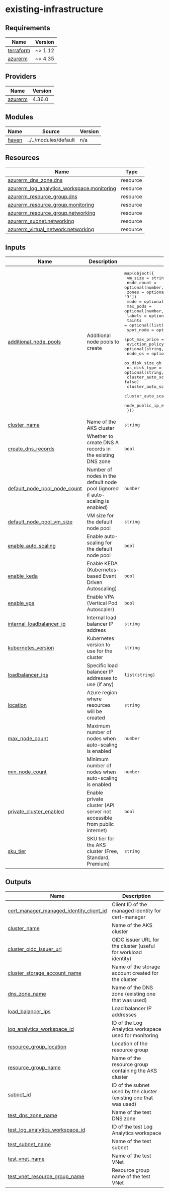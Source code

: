 # existing-infrastructure

<!-- BEGIN_TF_DOCS -->
## Requirements

| Name | Version |
|------|---------|
| <a name="requirement_terraform"></a> [terraform](#requirement\_terraform) | ~> 1.12 |
| <a name="requirement_azurerm"></a> [azurerm](#requirement\_azurerm) | ~> 4.35 |

## Providers

| Name | Version |
|------|---------|
| <a name="provider_azurerm"></a> [azurerm](#provider\_azurerm) | 4.36.0 |

## Modules

| Name | Source | Version |
|------|--------|---------|
| <a name="module_haven"></a> [haven](#module\_haven) | ../../modules/default | n/a |

## Resources

| Name | Type |
|------|------|
| [azurerm_dns_zone.dns](https://registry.terraform.io/providers/hashicorp/azurerm/latest/docs/resources/dns_zone) | resource |
| [azurerm_log_analytics_workspace.monitoring](https://registry.terraform.io/providers/hashicorp/azurerm/latest/docs/resources/log_analytics_workspace) | resource |
| [azurerm_resource_group.dns](https://registry.terraform.io/providers/hashicorp/azurerm/latest/docs/resources/resource_group) | resource |
| [azurerm_resource_group.monitoring](https://registry.terraform.io/providers/hashicorp/azurerm/latest/docs/resources/resource_group) | resource |
| [azurerm_resource_group.networking](https://registry.terraform.io/providers/hashicorp/azurerm/latest/docs/resources/resource_group) | resource |
| [azurerm_subnet.networking](https://registry.terraform.io/providers/hashicorp/azurerm/latest/docs/resources/subnet) | resource |
| [azurerm_virtual_network.networking](https://registry.terraform.io/providers/hashicorp/azurerm/latest/docs/resources/virtual_network) | resource |

## Inputs

| Name | Description | Type | Default | Required |
|------|-------------|------|---------|:--------:|
| <a name="input_additional_node_pools"></a> [additional\_node\_pools](#input\_additional\_node\_pools) | Additional node pools to create | <pre>map(object({<br>    vm_size                        = string<br>    node_count                     = optional(number, 1)<br>    zones                          = optional(list(string), ["1", "2", "3"])<br>    mode                           = optional(string, "User")<br>    max_pods                       = optional(number, 120)<br>    labels                         = optional(map(string), {})<br>    taints                         = optional(list(string), [])<br>    spot_node                      = optional(bool, false)<br>    spot_max_price                 = optional(number, null)<br>    eviction_policy                = optional(string, null)<br>    node_os                        = optional(string, null)<br>    os_disk_size_gb                = optional(number, null)<br>    os_disk_type                   = optional(string, null)<br>    cluster_auto_scaling_enabled   = optional(bool, false)<br>    cluster_auto_scaling_min_count = optional(number, null)<br>    cluster_auto_scaling_max_count = optional(number, null)<br>    node_public_ip_enabled         = optional(bool, false)<br>  }))</pre> | `{}` | no |
| <a name="input_cluster_name"></a> [cluster\_name](#input\_cluster\_name) | Name of the AKS cluster | `string` | `"existing-infra-cluster"` | no |
| <a name="input_create_dns_records"></a> [create\_dns\_records](#input\_create\_dns\_records) | Whether to create DNS A records in the existing DNS zone | `bool` | `true` | no |
| <a name="input_default_node_pool_node_count"></a> [default\_node\_pool\_node\_count](#input\_default\_node\_pool\_node\_count) | Number of nodes in the default node pool (ignored if auto-scaling is enabled) | `number` | `2` | no |
| <a name="input_default_node_pool_vm_size"></a> [default\_node\_pool\_vm\_size](#input\_default\_node\_pool\_vm\_size) | VM size for the default node pool | `string` | `"Standard_D2s_v3"` | no |
| <a name="input_enable_auto_scaling"></a> [enable\_auto\_scaling](#input\_enable\_auto\_scaling) | Enable auto-scaling for the default node pool | `bool` | `true` | no |
| <a name="input_enable_keda"></a> [enable\_keda](#input\_enable\_keda) | Enable KEDA (Kubernetes-based Event Driven Autoscaling) | `bool` | `false` | no |
| <a name="input_enable_vpa"></a> [enable\_vpa](#input\_enable\_vpa) | Enable VPA (Vertical Pod Autoscaler) | `bool` | `false` | no |
| <a name="input_internal_loadbalancer_ip"></a> [internal\_loadbalancer\_ip](#input\_internal\_loadbalancer\_ip) | Internal load balancer IP address | `string` | `""` | no |
| <a name="input_kubernetes_version"></a> [kubernetes\_version](#input\_kubernetes\_version) | Kubernetes version to use for the cluster | `string` | `"1.33.0"` | no |
| <a name="input_loadbalancer_ips"></a> [loadbalancer\_ips](#input\_loadbalancer\_ips) | Specific load balancer IP addresses to use (if any) | `list(string)` | `[]` | no |
| <a name="input_location"></a> [location](#input\_location) | Azure region where resources will be created | `string` | `"westeurope"` | no |
| <a name="input_max_node_count"></a> [max\_node\_count](#input\_max\_node\_count) | Maximum number of nodes when auto-scaling is enabled | `number` | `5` | no |
| <a name="input_min_node_count"></a> [min\_node\_count](#input\_min\_node\_count) | Minimum number of nodes when auto-scaling is enabled | `number` | `1` | no |
| <a name="input_private_cluster_enabled"></a> [private\_cluster\_enabled](#input\_private\_cluster\_enabled) | Enable private cluster (API server not accessible from public internet) | `bool` | `false` | no |
| <a name="input_sku_tier"></a> [sku\_tier](#input\_sku\_tier) | SKU tier for the AKS cluster (Free, Standard, Premium) | `string` | `"Free"` | no |

## Outputs

| Name | Description |
|------|-------------|
| <a name="output_cert_manager_managed_identity_client_id"></a> [cert\_manager\_managed\_identity\_client\_id](#output\_cert\_manager\_managed\_identity\_client\_id) | Client ID of the managed identity for cert-manager |
| <a name="output_cluster_name"></a> [cluster\_name](#output\_cluster\_name) | Name of the AKS cluster |
| <a name="output_cluster_oidc_issuer_url"></a> [cluster\_oidc\_issuer\_url](#output\_cluster\_oidc\_issuer\_url) | OIDC issuer URL for the cluster (useful for workload identity) |
| <a name="output_cluster_storage_account_name"></a> [cluster\_storage\_account\_name](#output\_cluster\_storage\_account\_name) | Name of the storage account created for the cluster |
| <a name="output_dns_zone_name"></a> [dns\_zone\_name](#output\_dns\_zone\_name) | Name of the DNS zone (existing one that was used) |
| <a name="output_load_balancer_ips"></a> [load\_balancer\_ips](#output\_load\_balancer\_ips) | Load balancer IP addresses |
| <a name="output_log_analytics_workspace_id"></a> [log\_analytics\_workspace\_id](#output\_log\_analytics\_workspace\_id) | ID of the Log Analytics workspace used for monitoring |
| <a name="output_resource_group_location"></a> [resource\_group\_location](#output\_resource\_group\_location) | Location of the resource group |
| <a name="output_resource_group_name"></a> [resource\_group\_name](#output\_resource\_group\_name) | Name of the resource group containing the AKS cluster |
| <a name="output_subnet_id"></a> [subnet\_id](#output\_subnet\_id) | ID of the subnet used by the cluster (existing one that was used) |
| <a name="output_test_dns_zone_name"></a> [test\_dns\_zone\_name](#output\_test\_dns\_zone\_name) | Name of the test DNS zone |
| <a name="output_test_log_analytics_workspace_id"></a> [test\_log\_analytics\_workspace\_id](#output\_test\_log\_analytics\_workspace\_id) | ID of the test Log Analytics workspace |
| <a name="output_test_subnet_name"></a> [test\_subnet\_name](#output\_test\_subnet\_name) | Name of the test subnet |
| <a name="output_test_vnet_name"></a> [test\_vnet\_name](#output\_test\_vnet\_name) | Name of the test VNet |
| <a name="output_test_vnet_resource_group_name"></a> [test\_vnet\_resource\_group\_name](#output\_test\_vnet\_resource\_group\_name) | Resource group name of the test VNet |
<!-- END_TF_DOCS -->
